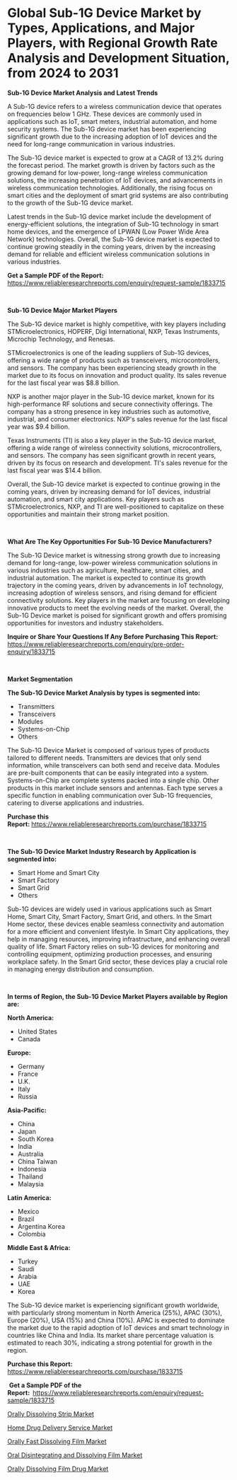 <p><h1>Global Sub-1G Device Market by Types, Applications, and Major Players, with Regional Growth Rate Analysis and Development Situation, from 2024 to 2031</h1></p><p><strong>Sub-1G Device Market Analysis and Latest Trends</strong></p>
<p><p>A Sub-1G device refers to a wireless communication device that operates on frequencies below 1 GHz. These devices are commonly used in applications such as IoT, smart meters, industrial automation, and home security systems. The Sub-1G device market has been experiencing significant growth due to the increasing adoption of IoT devices and the need for long-range communication in various industries.</p><p>The Sub-1G device market is expected to grow at a CAGR of 13.2% during the forecast period. The market growth is driven by factors such as the growing demand for low-power, long-range wireless communication solutions, the increasing penetration of IoT devices, and advancements in wireless communication technologies. Additionally, the rising focus on smart cities and the deployment of smart grid systems are also contributing to the growth of the Sub-1G device market.</p><p>Latest trends in the Sub-1G device market include the development of energy-efficient solutions, the integration of Sub-1G technology in smart home devices, and the emergence of LPWAN (Low Power Wide Area Network) technologies. Overall, the Sub-1G device market is expected to continue growing steadily in the coming years, driven by the increasing demand for reliable and efficient wireless communication solutions in various industries.</p></p>
<p><strong>Get a Sample PDF of the Report:&nbsp;</strong> <a href="https://www.reliableresearchreports.com/enquiry/request-sample/1833715">https://www.reliableresearchreports.com/enquiry/request-sample/1833715</a></p>
<p>&nbsp;</p>
<p><strong>Sub-1G Device Major Market Players</strong></p>
<p><p>The Sub-1G device market is highly competitive, with key players including STMicroelectronics, HOPERF, Digi International, NXP, Texas Instruments, Microchip Technology, and Renesas. </p><p>STMicroelectronics is one of the leading suppliers of Sub-1G devices, offering a wide range of products such as transceivers, microcontrollers, and sensors. The company has been experiencing steady growth in the market due to its focus on innovation and product quality. Its sales revenue for the last fiscal year was $8.8 billion.</p><p>NXP is another major player in the Sub-1G device market, known for its high-performance RF solutions and secure connectivity offerings. The company has a strong presence in key industries such as automotive, industrial, and consumer electronics. NXP's sales revenue for the last fiscal year was $9.4 billion.</p><p>Texas Instruments (TI) is also a key player in the Sub-1G device market, offering a wide range of wireless connectivity solutions, microcontrollers, and sensors. The company has seen significant growth in recent years, driven by its focus on research and development. TI's sales revenue for the last fiscal year was $14.4 billion.</p><p>Overall, the Sub-1G device market is expected to continue growing in the coming years, driven by increasing demand for IoT devices, industrial automation, and smart city applications. Key players such as STMicroelectronics, NXP, and TI are well-positioned to capitalize on these opportunities and maintain their strong market position.</p></p>
<p>&nbsp;</p>
<p><strong>What Are The Key Opportunities For Sub-1G Device Manufacturers?</strong></p>
<p><p>The Sub-1G Device market is witnessing strong growth due to increasing demand for long-range, low-power wireless communication solutions in various industries such as agriculture, healthcare, smart cities, and industrial automation. The market is expected to continue its growth trajectory in the coming years, driven by advancements in IoT technology, increasing adoption of wireless sensors, and rising demand for efficient connectivity solutions. Key players in the market are focusing on developing innovative products to meet the evolving needs of the market. Overall, the Sub-1G Device market is poised for significant growth and offers promising opportunities for investors and industry stakeholders.</p></p>
<p><strong>Inquire or Share Your Questions If Any Before Purchasing This Report:</strong> <a href="https://www.reliableresearchreports.com/enquiry/pre-order-enquiry/1833715">https://www.reliableresearchreports.com/enquiry/pre-order-enquiry/1833715</a></p>
<p>&nbsp;</p>
<p><strong>Market Segmentation</strong></p>
<p><strong>The Sub-1G Device Market Analysis by types is segmented into:</strong></p>
<p><ul><li>Transmitters</li><li>Transceivers</li><li>Modules</li><li>Systems-on-Chip</li><li>Others</li></ul></p>
<p><p>The Sub-1G Device Market is composed of various types of products tailored to different needs. Transmitters are devices that only send information, while transceivers can both send and receive data. Modules are pre-built components that can be easily integrated into a system. Systems-on-Chip are complete systems packed into a single chip. Other products in this market include sensors and antennas. Each type serves a specific function in enabling communication over Sub-1G frequencies, catering to diverse applications and industries.</p></p>
<p><strong>Purchase this Report:&nbsp;</strong><a href="https://www.reliableresearchreports.com/purchase/1833715">https://www.reliableresearchreports.com/purchase/1833715</a></p>
<p>&nbsp;</p>
<p><strong>The Sub-1G Device Market Industry Research by Application is segmented into:</strong></p>
<p><ul><li>Smart Home and Smart City</li><li>Smart Factory</li><li>Smart Grid</li><li>Others</li></ul></p>
<p><p>Sub-1G devices are widely used in various applications such as Smart Home, Smart City, Smart Factory, Smart Grid, and others. In the Smart Home sector, these devices enable seamless connectivity and automation for a more efficient and convenient lifestyle. In Smart City applications, they help in managing resources, improving infrastructure, and enhancing overall quality of life. Smart Factory relies on sub-1G devices for monitoring and controlling equipment, optimizing production processes, and ensuring workplace safety. In the Smart Grid sector, these devices play a crucial role in managing energy distribution and consumption.</p></p>
<p>&nbsp;</p>
<p><strong>In terms of Region, the Sub-1G Device Market Players available by Region are:</strong></p>
<p>
    <p> <strong> North America: </strong>
        <ul>
            <li>United States</li>
            <li>Canada</li>
        </ul>
        </p> 
    <p> <strong> Europe: </strong>
        <ul>
            <li>Germany</li>
            <li>France</li>
            <li>U.K.</li>
            <li>Italy</li>
            <li>Russia</li>
        </ul>
        </p> 
    <p> <strong> Asia-Pacific: </strong>
        <ul>
            <li>China</li>
            <li>Japan</li>
            <li>South Korea</li>
            <li>India</li>
            <li>Australia</li>
            <li>China Taiwan</li>
            <li>Indonesia</li>
            <li>Thailand</li>
            <li>Malaysia</li>
        </ul>
        </p> 
    <p> <strong> Latin America: </strong>
        <ul>
            <li>Mexico</li>
            <li>Brazil</li>
            <li>Argentina Korea</li>
            <li>Colombia</li>
        </ul>
        </p> 
    <p> <strong> Middle East & Africa: </strong>
        <ul>
            <li>Turkey</li>
            <li>Saudi</li>
            <li>Arabia</li>
            <li>UAE</li>
            <li>Korea</li>
        </ul>
    </p>
    </p>
<p><p>The Sub-1G device market is experiencing significant growth worldwide, with particularly strong momentum in North America (25%), APAC (30%), Europe (20%), USA (15%) and China (10%). APAC is expected to dominate the market due to the rapid adoption of IoT devices and smart technology in countries like China and India. Its market share percentage valuation is estimated to reach 30%, indicating a strong potential for growth in the region.</p></p>
<p><strong>Purchase this Report: </strong><a href="https://www.reliableresearchreports.com/purchase/1833715">https://www.reliableresearchreports.com/purchase/1833715</a></p>
<p>&nbsp;<strong>Get a Sample PDF of the Report:&nbsp;&nbsp;</strong><a href="https://www.reliableresearchreports.com/enquiry/request-sample/1833715">https://www.reliableresearchreports.com/enquiry/request-sample/1833715</a></p>
<p><strong></strong></p>
<p><p><a href="https://github.com/julyju69/Market-Research-Report-List-2/blob/main/orally-dissolving-strip-market.md">Orally Dissolving Strip Market</a></p><p><a href="https://github.com/singletonthaxterkelliehr2df/Market-Research-Report-List-1/blob/main/home-drug-delivery-service-market.md">Home Drug Delivery Service Market</a></p><p><a href="https://github.com/kosella/Market-Research-Report-List-2/blob/main/orally-fast-dissolving-film-market.md">Orally Fast Dissolving Film Market</a></p><p><a href="https://github.com/nathandecarvalho/Market-Research-Report-List-2/blob/main/oral-disintegrating-and-dissolving-film-market.md">Oral Disintegrating and Dissolving Film Market</a></p><p><a href="https://github.com/kufem1/Market-Research-Report-List-1/blob/main/orally-dissolving-film-drug-market.md">Orally Dissolving Film Drug Market</a></p></p>